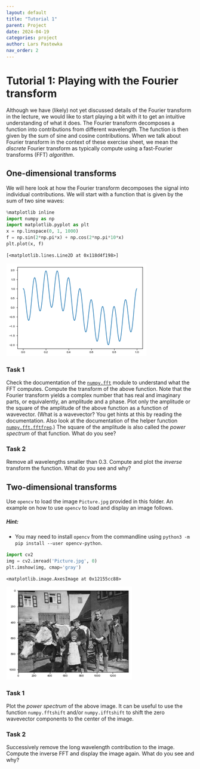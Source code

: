 ```yaml
---
layout: default
title: "Tutorial 1"
parent: Project
date: 2024-04-19
categories: project
author: Lars Pastewka
nav_order: 2
---
```


# Tutorial 1: Playing with the Fourier transform

Although we have (likely) not yet discussed details of the Fourier transform in the lecture, we would like to start playing a bit with it to get an intuitive understanding of what it does. The Fourier transform decomposes a function into contributions from different wavelength. The function is then given by the sum of sine and cosine contributions. When we talk about Fourier transform in the context of these exercise sheet, we mean the _discrete_ Fourier transform as typically compute using a fast-Fourier transforms (FFT) _algorithm_.

## One-dimensional transforms

We will here look at how the Fourier transform decomposes the signal into individual contributions. We will start with a function that is given by the sum of two sine waves:


```python
%matplotlib inline
import numpy as np
import matplotlib.pyplot as plt
x = np.linspace(0, 1, 1000)
f = np.sin(2*np.pi*x) + np.cos(2*np.pi*10*x)
plt.plot(x, f)
```




    [<matplotlib.lines.Line2D at 0x118d4f198>]




    
![png](tutorial01_files/tutorial01_2_1.png)
    


### Task 1

Check the documentation of the [`numpy.fft`](https://numpy.org/doc/stable/reference/routines.fft.html) module to understand what the FFT computes. Compute the transform of the above function. Note that the Fourier transform yields a complex number that has real and imaginary parts, or equivalently, an amplitude and a phase. Plot only the amplitude or the square of the amplitude of the above function as a function of wavevector. (What is a wavevector? You get hints at this by reading the documentation. Also look at the documentation of the helper function [`numpy.fft.fftfreq`](https://numpy.org/doc/stable/reference/generated/numpy.fft.fftfreq.html).) The square of the amplitude is also called the *power spectrum* of that function. What do you see?

### Task 2

Remove all wavelengths smaller than $0.3$. Compute and plot the _inverse_ transform the function. What do you see and why?

## Two-dimensional transforms

Use `opencv` to load the image `Picture.jpg` provided in this folder. An example on how to use `opencv` to load and display an image follows.

##### Hint:
* You may need to install `opencv` from the commandline using `python3 -m pip install --user opencv-python`.


```python
import cv2
img = cv2.imread('Picture.jpg', 0)
plt.imshow(img, cmap='gray')
```




    <matplotlib.image.AxesImage at 0x12155cc88>




    
![png](tutorial01_files/tutorial01_6_1.png)
    


### Task 1

Plot the _power spectrum_ of the above image. It can be useful to use the function `numpy.fftshift` and/or `numpy.ifftshift` to shift the zero wavevector components to the center of the image.

### Task 2

Successively remove the long wavelength contribution to the image. Compute the inverse FFT and display the image again. What do you see and why?
